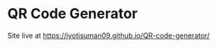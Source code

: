 # QR Code Generator
Site live at <a href="https://jyotisuman09.github.io/QR-code-generator/"> https://jyotisuman09.github.io/QR-code-generator/ </a>